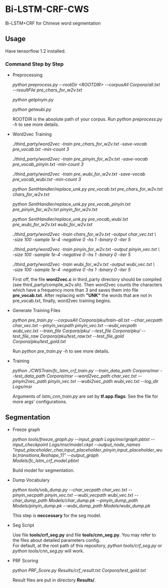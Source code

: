# Bi-LSTM-CRF-CWS
Bi-LSTM+CRF for Chinese word segmentation


## Usage
Have tensorflow 1.2 installed.
### Command Step by Step
* Preprocessing <br>
    
    *python preprocess.py --rootDir \<ROOTDIR> --corpusAll Corpora/all.txt --resultFile pre_chars_for_w2v.txt*
    
    *python getpinyin.py*
    
    *python getwubi.py*
    
    ROOTDIR is the absolute path of your corpus. Run *python preprocess.py -h* to see more details.
    
* Word2vec Training <br>
    
    *./third_party/word2vec -train pre_chars_for_w2v.txt -save-vocab pre_vocab.txt -min-count 3*
    
    *./third_party/word2vec -train pre_pinyin_for_w2v.txt -save-vocab pre_vocab_pinyin.txt -min-count 3*
    
    *./third_party/word2vec -train pre_wubi_for_w2v.txt -save-vocab pre_vocab_wubi.txt -min-count 3*
    
    
    *python SentHandler/replace_unk.py pre_vocab.txt pre_chars_for_w2v.txt chars_for_w2v.txt*
    
    *python SentHandler/replace_unk.py pre_vocab_pinyin.txt pre_pinyin_for_w2v.txt pinyin_for_w2v.txt*
    
    *python SentHandler/replace_unk.py pre_vocab_wubi.txt pre_wubi_for_w2v.txt wubi_for_w2v.txt*
    
    
    *./third_party/word2vec -train chars_for_w2v.txt -output char_vec.txt \\<br>
    -size 100 -sample 1e-4 -negative 0 -hs 1 -binary 0 -iter 5*
    
    *./third_party/word2vec -train pinyin_for_w2v.txt -output pinyin_vec.txt \\<br>
    -size 100 -sample 1e-4 -negative 0 -hs 1 -binary 0 -iter 5*
    
    *./third_party/word2vec -train wubi_for_w2v.txt -output wubi_vec.txt \\<br>
    -size 100 -sample 1e-4 -negative 0 -hs 1 -binary 0 -iter 5*
    
    First off, the file **word2vec.c** in third_party directory should be compiled (see third_party/compile_w2v.sh). Then word2vec counts the characters which have a frequency more than 3 and saves them into file **pre_vocab.txt**. After replacing with **"UNK"** the words that are not in pre_vocab.txt, finally, word2vec training begins.
    
* Generate Training Files <br>
    
    *python pre_train.py --corpusAll Corpora/pku/train-all.txt --char_vecpath char_vec.txt --pinyin_vecpath pinyin_vec.txt --wubi_vecpath wubi_vec.txt --train_file Corpora/pku/ --test_file Corpora/pku/ --test_file_raw Corpora/pku/test_raw.txt --test_file_gold Corpora/pku/test_gold.txt*
    
    Run *python pre_train.py -h* to see more details.
    
* Training <br>
    
    *python ./CWSTrain/fc_lstm_crf_train.py --train_data_path Corpora/msr --test_data_path Corpora/msr --word2vec_path char_vec.txt --pinyin2vec_path pinyin_vec.txt --wubi2vec_path wubi_vec.txt --log_dir Logs/msr*
    
    Arguments of *lstm_cnn_train.py* are set by **tf.app.flags**. See the file for more args' configurations.

## Segmentation
* Freeze graph <br>

    *python tools/freeze_graph.py --input_graph Logs/msr/graph.pbtxt --input_checkpoint Logs/msr/model.ckpt --output_node_names "input_placeholder_char,input_placeholder_pinyin,input_placeholder_wubi,transitions,Reshape_11" --output_graph Models/fc_lstm_crf_model.pbtxt*

    Build model for segmentation.
    
* Dump Vocabulary <br>

    *python tools/vob_dump.py --char_vecpath char_vec.txt --pinyin_vecpath pinyin_vec.txt --wubi_vecpath wubi_vec.txt --char_dump_path Models/char_dump.pk --pinyin_dump_path Models/pinyin_dump.pk --wubi_dump_path Models/wubi_dump.pk* <br>

    This step is **neccessary** for the seg model.

* Seg Script <br>

    Use file **tools/crf_seg.py** and file **tools/cnn_seg.py**. You may refer to the files about detailed parameters config. <br>
    For default, at the root path of this repository, *python tools/crf_seg.py* or *python tools/cnn_seg.py* will work.
    
* PRF Scoring <br>
    
    *python PRF_Score.py Results/crf_result.txt Corpora/test_gold.txt*
    
    Result files are put in directory **Results/**.
